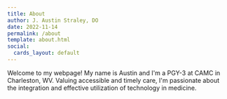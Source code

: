 ```yaml
---
title: About
author: J. Austin Straley, DO
date: 2022-11-14
permalink: /about
template: about.html
social:
  cards_layout: default
---
```


Welcome to my webpage!  My name is Austin and I'm a PGY-3 at CAMC in Charleston, WV.  Valuing accessible and timely care, I'm passionate about the integration and effective utilization of technology in medicine.